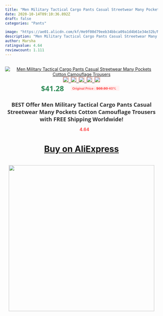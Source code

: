 ```yaml
---
title: "Men Military Tactical Cargo Pants Casual Streetwear Many Pockets Cotton Camouflage Trousers"
date: 2020-10-14T09:10:36.892Z
draft: false
categories: "Pants"

image: "https://ae01.alicdn.com/kf/He9f00d79eeb34bbca09a1d4b61e34e32b/Men-Military-Tactical-Cargo-Pants-Casual-Streetwear-Many-Pockets-Cotton-Camouflage-Trousers.jpg"
description: "Men Military Tactical Cargo Pants Casual Streetwear Many Pockets Cotton Camouflage Trousers"
author: Marsha
ratingvalue: 4.64
reviewcount: 1.111
---
```

<br>
<div style="text-align: center;">
<a href="https://s.click.aliexpress.com/e/_AkuvDj" target="_blank" rel="nofollow noopener noreferrer"><img alt="Men Military Tactical Cargo Pants Casual Streetwear Many Pockets Cotton Camouflage Trousers" class="magnifier-image" src="https://ae01.alicdn.com/kf/He9f00d79eeb34bbca09a1d4b61e34e32b/Men-Military-Tactical-Cargo-Pants-Casual-Streetwear-Many-Pockets-Cotton-Camouflage-Trousers.jpg_640x640.jpg">
<br>
<img style="border:1px solid salmon" src="https://ae01.alicdn.com/kf/He9f00d79eeb34bbca09a1d4b61e34e32b/Men-Military-Tactical-Cargo-Pants-Casual-Streetwear-Many-Pockets-Cotton-Camouflage-Trousers.jpg_120x120.jpg">&nbsp;&nbsp;<img style="border:1px solid salmon" src="https://ae01.alicdn.com/kf/H586041038e794dae8784abb3a5660d6eM/Men-Military-Tactical-Cargo-Pants-Casual-Streetwear-Many-Pockets-Cotton-Camouflage-Trousers.jpg_120x120.jpg">&nbsp;&nbsp;<img style="border:1px solid salmon" src="https://ae01.alicdn.com/kf/H97c447fbac4d4b6197f3de74aad9cb64W/Men-Military-Tactical-Cargo-Pants-Casual-Streetwear-Many-Pockets-Cotton-Camouflage-Trousers.jpg_120x120.jpg">&nbsp;&nbsp;<img style="border:1px solid salmon" src="https://ae01.alicdn.com/kf/H3b81e408659142c98e228cad14da944bC/Men-Military-Tactical-Cargo-Pants-Casual-Streetwear-Many-Pockets-Cotton-Camouflage-Trousers.jpg_120x120.jpg">&nbsp;&nbsp;<img style="border:1px solid salmon" src="https://ae01.alicdn.com/kf/He87c3ffdcbde4264b60fa06a028cd14ee/Men-Military-Tactical-Cargo-Pants-Casual-Streetwear-Many-Pockets-Cotton-Camouflage-Trousers.jpg_120x120.jpg"></a></div><br0>
<div style="text-align: center;"><span style="background-color: white; border: 0px; box-sizing: border-box; color: seagreen; display: inline-block; font-family: &quot;open sans&quot; , &quot;arial&quot; , &quot;helvetica&quot; , sans-serif , &quot;heiti&quot;; font-size: 24px; font-stretch: inherit; font-weight: 700; line-height: inherit; margin: 0px 10px 0px 0px; padding: 0px; vertical-align: middle;">$41.28 </span>
<span style="background: rgb(255 , 241 , 241); border-radius: 3px; border: 0px; box-sizing: border-box; color: #ff4747; display: inline-block; font-family: inherit; font-size: 12px; font-stretch: inherit; font-style: inherit; font-variant: inherit; font-weight: 600; line-height: inherit; margin: 0px; padding: 2px 5px; transform: scale(0.9); vertical-align: middle;">Original Price : <b style="text-decoration: line-through;">$68.80 </b> 40%&nbsp;&nbsp;</span></div>
<h1 style="color: #333333; display: inline-block; font-family: &quot;open sans&quot; , &quot;arial&quot; , &quot;helvetica&quot; , sans-serif , &quot;heiti&quot;; font-size: 18px; font-stretch: inherit; font-weight: 700; text-align: center;">BEST Offer Men Military Tactical Cargo Pants Casual Streetwear Many Pockets Cotton Camouflage Trousers with FREE Shipping Worldwide!</h1>
<div style="color: #ff4747; text-align: center;">
<img src="https://4.bp.blogspot.com/-M0ZcTcb-5uY/XleCXlxnR4I/AAAAAAAAAEc/OrjgMkXV1oMQFaCRZj5HQwOCBcu3w1FegCPcBGAYYCw/s1600/star.png" style="height: 15px;">&nbsp;<b>4.64</b></div>
<div class="button_cont" align="center"><a class="buynow_a" href="https://s.click.aliexpress.com/e/_AkuvDj" target="_blank" rel="nofollow noopener noreferrer"><H1>Buy on AliExpress</H1></a></div><br>
<div class="separator" style="clear: both; text-align: center;">
<img src="https://lh3.googleusercontent.com/-pTy5HemUv9M/XlePHvY0dAI/AAAAAAAAAE4/0nX5iRUoIWY8eMW9Dpxeirr157OZliDIgCLcBGAsYHQ/s1600/badge.gif" width="480">
</div>
